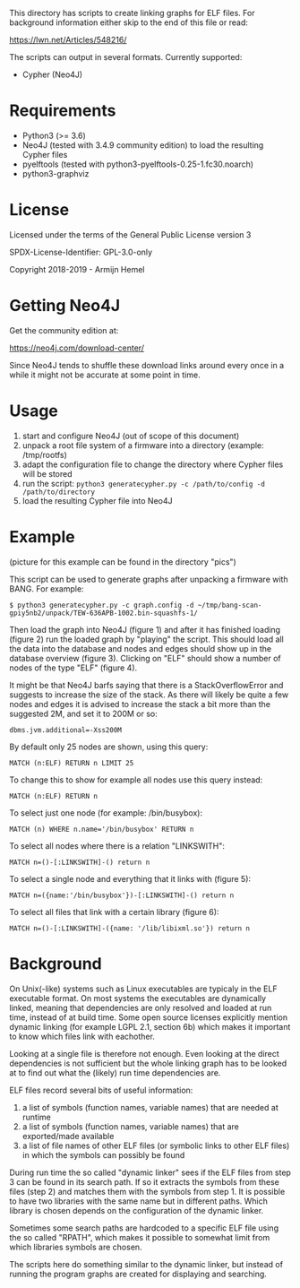This directory has scripts to create linking graphs for ELF files. For
background information either skip to the end of this file or read:

https://lwn.net/Articles/548216/

The scripts can output in several formats. Currently supported:

* Cypher (Neo4J)

# Requirements

* Python3 (>= 3.6)
* Neo4J (tested with 3.4.9 community edition) to load the resulting Cypher files
* pyelftools (tested with python3-pyelftools-0.25-1.fc30.noarch)
* python3-graphviz

# License

Licensed under the terms of the General Public License version 3

SPDX-License-Identifier: GPL-3.0-only

Copyright 2018-2019 - Armijn Hemel

# Getting Neo4J

Get the community edition at:

https://neo4j.com/download-center/

Since Neo4J tends to shuffle these download links around every once in a while
it might not be accurate at some point in time.

# Usage

1. start and configure Neo4J (out of scope of this document)
2. unpack a root file system of a firmware into a directory (example: /tmp/rootfs)
3. adapt the configuration file to change the directory where Cypher files will be stored
4. run the script: `python3 generatecypher.py -c /path/to/config -d /path/to/directory`
5. load the resulting Cypher file into Neo4J

# Example

(picture for this example can be found in the directory "pics")

This script can be used to generate graphs after unpacking a firmware with
BANG. For example:

    $ python3 generatecypher.py -c graph.config -d ~/tmp/bang-scan-gpiy5nb2/unpack/TEW-636APB-1002.bin-squashfs-1/

Then load the graph into Neo4J (figure 1) and after it has finished loading
(figure 2) run the loaded graph by "playing" the script. This should load all
the data into the database and nodes and edges should show up in the database
overview (figure 3). Clicking on "ELF" should show a number of nodes of the
type "ELF" (figure 4).

It might be that Neo4J barfs saying that there is a StackOverflowError and
suggests to increase the size of the stack. As there will likely be quite a
few nodes and edges it is advised to increase the stack a bit more than the
suggested 2M, and set it to 200M or so:

    dbms.jvm.additional=-Xss200M

By default only 25 nodes are shown, using this query:

    MATCH (n:ELF) RETURN n LIMIT 25

To change this to show for example all nodes use this query instead:

    MATCH (n:ELF) RETURN n

To select just one node (for example: /bin/busybox):

    MATCH (n) WHERE n.name='/bin/busybox' RETURN n

To select all nodes where there is a relation "LINKSWITH":

    MATCH n=()-[:LINKSWITH]-() return n

To select a single node and everything that it links with (figure 5):

    MATCH n=({name:'/bin/busybox'})-[:LINKSWITH]-() return n

To select all files that link with a certain library (figure 6):

    MATCH n=()-[:LINKSWITH]-({name: '/lib/libixml.so'}) return n

# Background

On Unix(-like) systems such as Linux executables are typicaly in the ELF
executable format. On most systems the executables are dynamically linked,
meaning that dependencies are only resolved and loaded at run time, instead
of at build time. Some open source licenses explicitly mention dynamic linking
(for example LGPL 2.1, section 6b) which makes it important to know which
files link with eachother.

Looking at a single file is therefore not enough. Even looking at the direct
dependencies is not sufficient but the whole linking graph has to be looked
at to find out what the (likely) run time dependencies are.

ELF files record several bits of useful information:

1. a list of symbols (function names, variable names) that are needed at
runtime
2. a list of symbols (function names, variable names) that are exported/made
available
3. a list of file names of other ELF files (or symbolic links to other ELF
files) in which the symbols can possibly be found

During run time the so called "dynamic linker" sees if the ELF files from
step 3 can be found in its search path. If so it extracts the symbols from
these files (step 2) and matches them with the symbols from step 1. It is
possible to have two libraries with the same name but in different paths. Which
library is chosen depends on the configuration of the dynamic linker.

Sometimes some search paths are hardcoded to a specific ELF file using the
so called "RPATH", which makes it possible to somewhat limit from which
libraries symbols are chosen.

The scripts here do something similar to the dynamic linker, but instead of
running the program graphs are created for displaying and searching.
